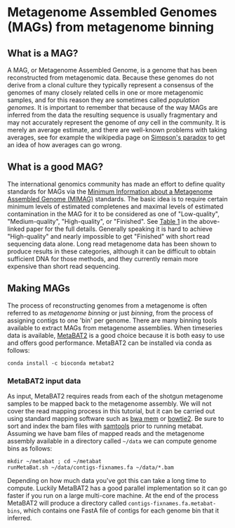 # Metagenome Assembled Genomes (MAGs) from metagenome binning

## What is a MAG?

A MAG, or Metagenome Assembled Genome, is a genome that has been reconstructed from metagenomic data.
Because these genomes do not derive from a clonal culture they typically represent a consensus of the genomes of many closely related cells in one or more metagenomic samples, and for this reason they are sometimes called _population genomes_.
It is important to remember that because of the way MAGs are inferred from the data the resulting sequence is usually fragmentary and may not accurately represent the genome of _any_ cell in the community.
It is merely an average estimate, and there are well-known problems with taking averages, see for example the wikipedia page on [Simpson's paradox](https://en.wikipedia.org/wiki/Simpson%27s_paradox) to get an idea of how averages can go wrong.

## What is a good MAG?

The international genomics community has made an effort to define quality standards for MAGs via the [Minimum Information about a Metagenome Assembled Genome (MIMAG)](https://www.nature.com/articles/nbt.3893) standards.
The basic idea is to require certain minimum levels of estimated completenes and maximal levels of estimated contamination in the MAG for it to be considered as one of "Low-quality", "Medium-quality", "High-quality", or "Finished". See [Table 1](https://www.nature.com/articles/nbt.3893/tables/1) in the above-linked paper for the full details.
Generally speaking it is hard to achieve "High-quality" and nearly impossible to get "Finished" with short read sequencing data alone.
Long read metagenome data has been shown to produce results in these categories, although it can be difficult to obtain sufficient DNA for those methods, and they currently remain more expensive than short read sequencing.


## Making MAGs
The process of reconstructing genomes from a metagenome is often referred to as _metagenome binning_ or just _binning_, from the process of assigning contigs to one 'bin' per genome.
There are many binning tools available to extract MAGs from metagenome assemblies.
When timeseries data is available, [MetaBAT2](https://bitbucket.org/berkeleylab/metabat/src/master/) is a good choice because it is both easy to use and offers good performance.
MetaBAT2 can be installed via conda as follows:

```
conda install -c bioconda metabat2
```

### MetaBAT2 input data

As input, MetaBAT2 requires reads from each of the shotgun metagenome samples to be mapped back to the metagenome assembly.
We will not cover the read mapping process in this tutorial, but it can be carried out using standard mapping software such as [bwa mem](https://github.com/lh3/bwa) or [bowtie2](http://bowtie-bio.sourceforge.net/bowtie2/index.shtml).
Be sure to sort and index the bam files with [samtools](http://www.htslib.org/) prior to running metabat.
Assuming we have bam files of mapped reads and the metagenome assembly available in a directory called `~/data` we can compute genome bins as follows:

```
mkdir ~/metabat ; cd ~/metabat
runMetaBat.sh ~/data/contigs-fixnames.fa ~/data/*.bam 
```

Depending on how much data you've got this can take a long time to compute.
Luckily MetaBAT2 has a good parallel implementation so it can go faster if you run on a large multi-core machine.
At the end of the process MetaBAT2 will produce a directory called `contigs-fixnames.fa.metabat-bins`, which contains one FastA file of contigs for each genome bin that it inferred.

